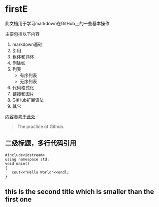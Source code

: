 # firstE
此文档用于学习markdown在GitHub上的一些基本操作

主要包括以下内容
1. markdown基础
2. 引用
3. 粗体和斜体
4. 删除线
5. 列表
    * 有序列表
    * 无序列表
6. 代码格式化
7. 链接和图片
8. GitHub扩展语法
9. 其它

[内容参考于此处](https://www.yaosansi.com/post/markdown-on-github/)

> The practice of Github.

## 二级标题，多行代码引用
```
#include<iostream>
using namespace std;
void main()
{
   cout<<"Hello World"<<endl;
}
```



## this is the second title which is smaller than the first one
